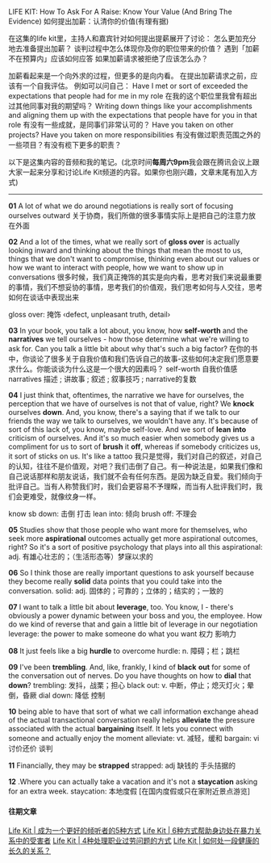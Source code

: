  LIFE KIT: How To Ask For A Raise: Know Your Value (And Bring The Evidence)
如何提出加薪：认清你的价值(有理有据)

在这集的life kit里，主持人和嘉宾针对如何提出提薪展开了讨论：
怎么更加充分地去准备提出加薪？
谈判过程中怎么体现你及你的职位带来的价值？
遇到「加薪不在预算内」应该如何应答
如果加薪请求被拒绝了应该怎么办？

加薪看起来是一个向外求的过程，但更多的是向内看。 在提出加薪请求之前，应该有一个自我评估。
例如可以问自己：
Have I met or sort of exceeded the expectations that people had for me in my role
在我的这个职位里我曾有超出过其他同事对我的期望吗？
Writing down things like your accomplishments and aligning them up with the expectations that people have for you in that role
有没有一些成就，是同事们非常认可的？
Have you taken on other projects? Have you taken on more responsibilities
有没有做过职责范围之外的一些项目？有没有榄下更多的职责？


以下是这集内容的音频和我的笔记。(北京时间**每周六9pm**我会跟在腾讯会议上跟大家一起来分享和讨论Life Kit频道的内容。如果你也刚兴趣，文章末尾有加入方式)

- - - - - 

**01**
A lot of what we do around negotiations is really sort of focusing ourselves outward
关于协商，我们所做的很多事情实际上是把自己的注意力放在外面

**02**
And a lot of the times, what we really sort of **gloss over** is actually looking inward and thinking about the things that mean the most to us, things that we don't want to compromise, thinking even about our values or how we want to interact with people, how we want to show up in conversations
很多时候，我们真正掩饰的其实是向内看，思考对我们来说最重要的事情，我们不想妥协的事情，思考我们的价值观，我们思考如何与人交往，思考如何在谈话中表现出来

gloss over:  掩饰 ‹defect, unpleasant truth, detail›

**03**
In your book, you talk a lot about, you know, how **self-worth** and the **narratives** we tell ourselves - how those determine what we're willing to ask for. Can you talk a little bit about why that's such a big factor?
在你的书中，你谈论了很多关于自我价值和我们告诉自己的故事-这些如何决定我们愿意要求什么。你能谈谈为什么这是一个很大的因素吗？
self-worth 自我价值感
narratives 描述 ; 讲故事 ; 叙述 ; 叙事技巧 ; narrative的复数

**04**
I just think that, oftentimes, the narrative we have for ourselves, the perception that we have of ourselves is not that of value, right? We **knock** ourselves **down**. And, you know, there's a saying that if we talk to our friends the way we talk to ourselves, we wouldn't have any. It's because of sort of this lack of, you know, maybe self-love. And we sort of **lean** **into** criticism of ourselves. And it's so much easier when somebody gives us a compliment for us to sort of **brush** it **off**, whereas if somebody criticizes us, it sort of sticks on us. It's like a tattoo
我只是觉得，我们对自己的叙述，对自己的认知，往往不是价值观，对吧？我们击倒了自己。有一种说法是，如果我们像和自己说话那样和朋友说话，我们就不会有任何东西。是因为缺乏自爱。我们倾向于批评自己。当有人称赞我们时，我们会更容易不予理睬，而当有人批评我们时，我们会更难受，就像纹身一样。

know sb down: 击倒  打击
lean into: 倾向
brush off: 不理会

**05**
Studies show that those people who want more for themselves, who seek more **aspirational** outcomes actually get more aspirational outcomes, right? So it's a sort of positive psychology that plays into all this
aspirational: adj. 有雄心壮志的；（生活形态等）梦寐以求的

**06**
So I think those are really important questions to ask yourself because they become really **solid** data points that you could take into the conversation.
solid: adj. 固体的；可靠的；立体的；结实的；一致的

**07**
I want to talk a little bit about **leverage**, too. You know, I - there's obviously a power dynamic between your boss and you, the employee. How do we kind of reverse that and gain a little bit of leverage in our negotiation
leverage: the power to make someone do what you want 权力 影响力

**08**
It just feels like a big **hurdle** to overcome
hurdle: n. 障碍；栏；跳栏

**09**
I've been **trembling**. And, like, frankly, I kind of **black** **out** for some of the conversation out of nerves. Do you have thoughts on how to **dial** that **down**?
trembling: 发抖，战栗；担心
black out: v. 中断，停止；熄灭灯火；晕倒，昏厥
dial down: 降低 控制

**10**
being able to have that sort of what we call information exchange ahead of the actual transactional conversation really helps **alleviate** the pressure associated with the actual **bargaining** itself. It lets you connect with someone and actually enjoy the moment
alleviate: vt. 减轻，缓和
bargain: vi 讨价还价 谈判

**11**
Financially, they may be **strapped**
strapped: adj 缺钱的 手头拮据的

**12**
.Where you can actually take a vacation and it's not a **staycation** asking for an extra week.
staycation: 本地度假 [在国内度假或只在家附近景点游览]


#### 往期文章
[Life Kit | 成为一个更好的倾听者的5种方式](https://mp.weixin.qq.com/s/sZSnl-k-5uLrYegFwlzxHQ)
[Life Kit | 6种方式帮助身边处在暴力关系中的受害者](https://mp.weixin.qq.com/s/ObewcuoDeqwZGQM2FIqSkA)
[Life Kit | 4种处理职业过劳问题的方式](https://mp.weixin.qq.com/s/VhYMO_YB20sNmUS_nPMp3g)
[Life Kit | 如何处一段健康的长久的关系？](https://mp.weixin.qq.com/s/wAH1QdNR3g43y0vIoZsAtg)
